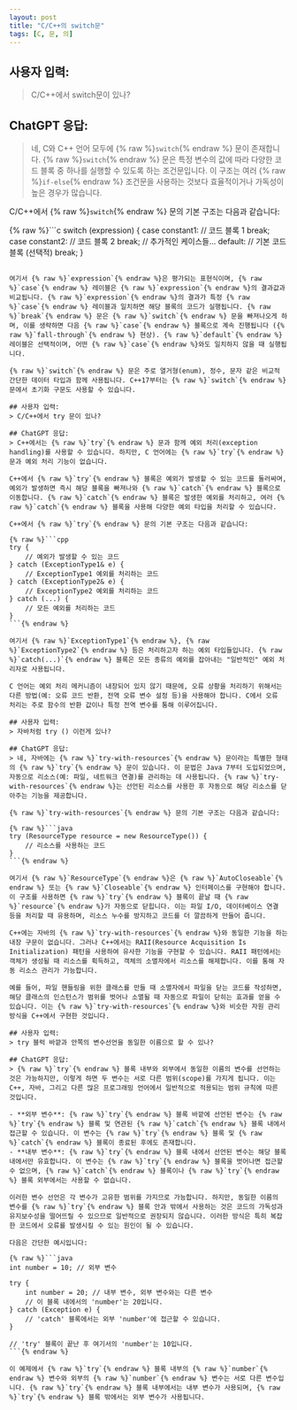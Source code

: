 ```yaml
---
layout: post
title: "C/C++의 switch문"
tags: [C, 문, 의]
---
```


## 사용자 입력:
> C/C++에서 switch문이 있나?

## ChatGPT 응답:
> 네, C와 C++ 언어 모두에 {% raw %}`switch`{% endraw %} 문이 존재합니다. {% raw %}`switch`{% endraw %} 문은 특정 변수의 값에 따라 다양한 코드 블록 중 하나를 실행할 수 있도록 하는 조건문입니다. 이 구조는 여러 {% raw %}`if-else`{% endraw %} 조건문을 사용하는 것보다 효율적이거나 가독성이 높은 경우가 많습니다.

C/C++에서 {% raw %}`switch`{% endraw %} 문의 기본 구조는 다음과 같습니다:

{% raw %}```c
switch (expression) {
    case constant1:
        // 코드 블록 1
        break;
    case constant2:
        // 코드 블록 2
        break;
    // 추가적인 케이스들...
    default:
        // 기본 코드 블록 (선택적)
        break;
}
```{% endraw %}

여기서 {% raw %}`expression`{% endraw %}은 평가되는 표현식이며, {% raw %}`case`{% endraw %} 레이블은 {% raw %}`expression`{% endraw %}의 결과값과 비교됩니다. {% raw %}`expression`{% endraw %}의 결과가 특정 {% raw %}`case`{% endraw %} 레이블과 일치하면 해당 블록의 코드가 실행됩니다. {% raw %}`break`{% endraw %} 문은 {% raw %}`switch`{% endraw %} 문을 빠져나오게 하며, 이를 생략하면 다음 {% raw %}`case`{% endraw %} 블록으로 계속 진행됩니다 ({% raw %}`fall-through`{% endraw %} 현상). {% raw %}`default`{% endraw %} 레이블은 선택적이며, 어떤 {% raw %}`case`{% endraw %}와도 일치하지 않을 때 실행됩니다.

{% raw %}`switch`{% endraw %} 문은 주로 열거형(enum), 정수, 문자 같은 비교적 간단한 데이터 타입과 함께 사용됩니다. C++17부터는 {% raw %}`switch`{% endraw %} 문에서 초기화 구문도 사용할 수 있습니다.

## 사용자 입력:
> C/C++에서 try 문이 있나?

## ChatGPT 응답:
> C++에서는 {% raw %}`try`{% endraw %} 문과 함께 예외 처리(exception handling)를 사용할 수 있습니다. 하지만, C 언어에는 {% raw %}`try`{% endraw %} 문과 예외 처리 기능이 없습니다.

C++에서 {% raw %}`try`{% endraw %} 블록은 예외가 발생할 수 있는 코드를 둘러싸며, 예외가 발생하면 즉시 해당 블록을 빠져나와 {% raw %}`catch`{% endraw %} 블록으로 이동합니다. {% raw %}`catch`{% endraw %} 블록은 발생한 예외를 처리하고, 여러 {% raw %}`catch`{% endraw %} 블록을 사용해 다양한 예외 타입을 처리할 수 있습니다.

C++에서 {% raw %}`try`{% endraw %} 문의 기본 구조는 다음과 같습니다:

{% raw %}```cpp
try {
    // 예외가 발생할 수 있는 코드
} catch (ExceptionType1& e) {
    // ExceptionType1 예외를 처리하는 코드
} catch (ExceptionType2& e) {
    // ExceptionType2 예외를 처리하는 코드
} catch (...) {
    // 모든 예외를 처리하는 코드
}
```{% endraw %}

여기서 {% raw %}`ExceptionType1`{% endraw %}, {% raw %}`ExceptionType2`{% endraw %} 등은 처리하고자 하는 예외 타입들입니다. {% raw %}`catch(...)`{% endraw %} 블록은 모든 종류의 예외를 잡아내는 "일반적인" 예외 처리자로 사용됩니다.

C 언어는 예외 처리 메커니즘이 내장되어 있지 않기 때문에, 오류 상황을 처리하기 위해서는 다른 방법(예: 오류 코드 반환, 전역 오류 변수 설정 등)을 사용해야 합니다. C에서 오류 처리는 주로 함수의 반환 값이나 특정 전역 변수를 통해 이루어집니다.

## 사용자 입력:
> 자바처럼 try () 이런게 있나?

## ChatGPT 응답:
> 네, 자바에는 {% raw %}`try-with-resources`{% endraw %} 문이라는 특별한 형태의 {% raw %}`try`{% endraw %} 문이 있습니다. 이 문법은 Java 7부터 도입되었으며, 자동으로 리소스(예: 파일, 네트워크 연결)를 관리하는 데 사용됩니다. {% raw %}`try-with-resources`{% endraw %}는 선언된 리소스를 사용한 후 자동으로 해당 리소스를 닫아주는 기능을 제공합니다.

{% raw %}`try-with-resources`{% endraw %} 문의 기본 구조는 다음과 같습니다:

{% raw %}```java
try (ResourceType resource = new ResourceType()) {
    // 리소스를 사용하는 코드
}
```{% endraw %}

여기서 {% raw %}`ResourceType`{% endraw %}은 {% raw %}`AutoCloseable`{% endraw %} 또는 {% raw %}`Closeable`{% endraw %} 인터페이스를 구현해야 합니다. 이 구조를 사용하면 {% raw %}`try`{% endraw %} 블록이 끝날 때 {% raw %}`resource`{% endraw %}가 자동으로 닫힙니다. 이는 파일 I/O, 데이터베이스 연결 등을 처리할 때 유용하며, 리소스 누수를 방지하고 코드를 더 깔끔하게 만들어 줍니다.

C++에는 자바의 {% raw %}`try-with-resources`{% endraw %}와 동일한 기능을 하는 내장 구문이 없습니다. 그러나 C++에서는 RAII(Resource Acquisition Is Initialization) 패턴을 사용하여 유사한 기능을 구현할 수 있습니다. RAII 패턴에서는 객체가 생성될 때 리소스를 획득하고, 객체의 소멸자에서 리소스를 해제합니다. 이를 통해 자동 리소스 관리가 가능합니다.

예를 들어, 파일 핸들링을 위한 클래스를 만들 때 소멸자에서 파일을 닫는 코드를 작성하면, 해당 클래스의 인스턴스가 범위를 벗어나 소멸될 때 자동으로 파일이 닫히는 효과를 얻을 수 있습니다. 이는 {% raw %}`try-with-resources`{% endraw %}와 비슷한 자원 관리 방식을 C++에서 구현한 것입니다.

## 사용자 입력:
> try 블럭 바깥과 안쪽의 변수선언을 동일한 이름으로 할 수 있나?

## ChatGPT 응답:
> {% raw %}`try`{% endraw %} 블록 내부와 외부에서 동일한 이름의 변수를 선언하는 것은 가능하지만, 이렇게 하면 두 변수는 서로 다른 범위(scope)를 가지게 됩니다. 이는 C++, 자바, 그리고 다른 많은 프로그래밍 언어에서 일반적으로 적용되는 범위 규칙에 따른 것입니다.

- **외부 변수**: {% raw %}`try`{% endraw %} 블록 바깥에 선언된 변수는 {% raw %}`try`{% endraw %} 블록 및 연관된 {% raw %}`catch`{% endraw %} 블록 내에서 접근할 수 있습니다. 이 변수는 {% raw %}`try`{% endraw %} 블록 및 {% raw %}`catch`{% endraw %} 블록이 종료된 후에도 존재합니다.
- **내부 변수**: {% raw %}`try`{% endraw %} 블록 내에서 선언된 변수는 해당 블록 내에서만 유효합니다. 이 변수는 {% raw %}`try`{% endraw %} 블록을 벗어나면 접근할 수 없으며, {% raw %}`catch`{% endraw %} 블록이나 {% raw %}`try`{% endraw %} 블록 외부에서는 사용할 수 없습니다.

이러한 변수 선언은 각 변수가 고유한 범위를 가지므로 가능합니다. 하지만, 동일한 이름의 변수를 {% raw %}`try`{% endraw %} 블록 안과 밖에서 사용하는 것은 코드의 가독성과 유지보수성을 떨어뜨릴 수 있으므로 일반적으로 권장되지 않습니다. 이러한 방식은 특히 복잡한 코드에서 오류를 발생시킬 수 있는 원인이 될 수 있습니다. 

다음은 간단한 예시입니다:

{% raw %}```java
int number = 10; // 외부 변수

try {
    int number = 20; // 내부 변수, 외부 변수와는 다른 변수
    // 이 블록 내에서의 'number'는 20입니다.
} catch (Exception e) {
    // 'catch' 블록에서는 외부 'number'에 접근할 수 있습니다.
}

// 'try' 블록이 끝난 후 여기서의 'number'는 10입니다.
```{% endraw %}

이 예제에서 {% raw %}`try`{% endraw %} 블록 내부의 {% raw %}`number`{% endraw %} 변수와 외부의 {% raw %}`number`{% endraw %} 변수는 서로 다른 변수입니다. {% raw %}`try`{% endraw %} 블록 내부에서는 내부 변수가 사용되며, {% raw %}`try`{% endraw %} 블록 밖에서는 외부 변수가 사용됩니다.

